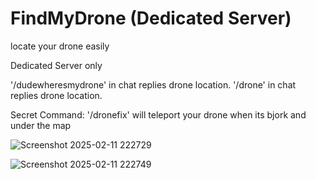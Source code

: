 # FindMyDrone (Dedicated Server)
 locate your drone easily


Dedicated Server only

 '/dudewheresmydrone' in chat replies drone location. 
 '/drone' in chat replies drone location. 
 

Secret Command: '/dronefix' will teleport your drone when its bjork and under the map

![Screenshot 2025-02-11 222729](https://github.com/user-attachments/assets/ae7a33bc-25e8-461c-bcb3-90066b52e1ee)


![Screenshot 2025-02-11 222749](https://github.com/user-attachments/assets/647030c0-f393-400a-b2b9-59cd7f8a4dfd)
